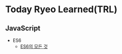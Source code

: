# Today Ryeo Learned(TRL)

## JavaScript

- ES6
  - [ES6의 모든 것](https://ryeo.notion.site/ES6-60687f72bdd0469f8cd68a75fb162eea)
